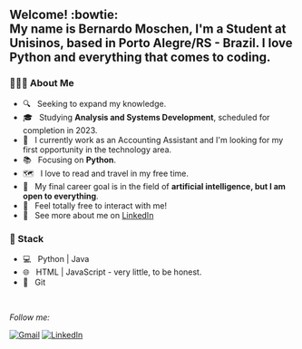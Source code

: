<h2> Welcome! :bowtie: </br>
 My name is Bernardo Moschen, I'm a Student at Unisinos, based in Porto Alegre/RS - Brazil.
 I love Python and everything that comes to coding.
</h2>


<h3> 👨🏻‍💻 About Me </h3>

- 🔍 &nbsp; Seeking to expand my knowledge.
- 🎓 &nbsp; Studying **Analysis and Systems Development**, scheduled for completion in 2023.
- 💼 &nbsp; I currently work as an Accounting Assistant and I'm looking for my first opportunity in the technology area.
- 📚 &nbsp; Focusing on **Python**.
- 🗺️ &nbsp; I love to read and travel in my free time.
- 🌱 &nbsp; My final career goal is in the field of **artificial intelligence, but I am open to everything**.
- 💬 &nbsp; Feel totally free to interact with me!
- 🔗 &nbsp; See more about me on <a href="https://www.linkedin.com/in/bernardomoschen/">LinkedIn</a>

<h3>🧰 Stack</h3>

- 💻 &nbsp; Python | Java
- 🌐 &nbsp; HTML | JavaScript - very little, to be honest.
- 🔧 &nbsp; Git

<br/>

<i>Follow me:</i><br>

[![Gmail](https://img.shields.io/badge/-GMAIL-D14836?style=for-the-badge&logo=gmail&logoColor=white)](mailto:bernardomoschen.dev@gmail.com)
[![LinkedIn](https://img.shields.io/badge/-LINKEDIN-0077B5?style=for-the-badge&logo=linkedin&logoColor=white)](https://www.linkedin.com/in/bernardomoschen/)
